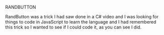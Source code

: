 RANDBUTTON


RandButton was a trick I had saw done in a C# video and I was looking for things to code in JavaScript to learn the language and I had remembered this trick so I wanted to see if I could code it, as you can see I did.
